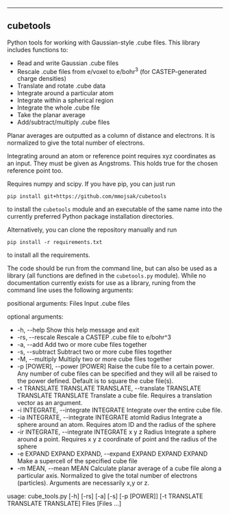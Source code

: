 ----
cubetools
----

Python tools for working with Gaussian-style .cube files. This library includes functions to:
- Read and write Gaussian .cube files
- Rescale .cube files from e/voxel to e/bohr<sup>3</sup> (for CASTEP-generated charge densities)
- Translate and rotate .cube data
- Integrate around a particular atom
- Integrate within a spherical region
- Integrate the whole .cube file
- Take the planar average
- Add/subtract/multiply .cube files

Planar averages are outputted as a column of distance and electrons. It is normalized to give the total number of electrons.

Integrating around an atom or reference point requires xyz coordinates as an input. They must be given as Angstroms. This holds true for the chosen reference point too.  

Requires numpy and scipy. If you have pip, you can just run
```
pip install git+https://github.com/mmojsak/cubetools
```
to install the ``cubetools`` module and an executable of the same name into the currently preferred Python package installation directories.

Alternatively, you can clone the repository manually and run
```
pip install -r requirements.txt
```
to install all the requirements.

The code should be run from the command line, but can also be used as a library (all functions are defined in the ``cubetools.py`` module). While no documentation currently exists for use as a library, runing from the command line uses the following arguments:

positional arguments:
  Files                 Input .cube files

optional arguments:
* -h, --help            Show this help message and exit
* -rs, --rescale        Rescale a CASTEP .cube file to e/bohr^3
* -a, --add             Add two or more cube files together
* -s, --subtract        Subtract two or more cube files together
* -M, --multiply        Multiply two or more cube files together
* -p [POWER], --power [POWER]  Raise the cube file to a certain power. Any number of cube files can be specified and they will all be raised to the power defined. Default is to square the cube file(s).
* -t TRANSLATE TRANSLATE TRANSLATE, --translate TRANSLATE TRANSLATE TRANSLATE  Translate a cube file. Requires a translation vector as an argument.
* -i INTEGRATE, --integrate INTEGRATE  Integrate over the entire cube file.
* -ia INTEGRATE, --integrate INTEGRATE atomId Radius  Integrate a sphere around an atom. Requires atom ID and the radius of the sphere
* -ir INTEGRATE, --integrate INTEGRATE x y z Radius  Integrate a sphere around a point. Requires x y z coordinate of point and the radius of the sphere
* -e EXPAND EXPAND EXPAND, --expand EXPAND EXPAND EXPAND  Make a supercell of the specified cube file
* -m MEAN, --mean MEAN  Calculate planar average of a cube file along a particular axis. Normalized to give the total number of electrons (particles). Arguments are necessarily x,y or z.


usage: cube_tools.py [-h] [-rs] [-a] [-s] [-p [POWER]] [-t TRANSLATE TRANSLATE TRANSLATE] Files [Files ...]
